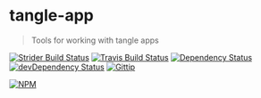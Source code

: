 # tangle-app

> Tools for working with tangle apps

[![Strider Build Status](https://ci.ldk.io/tanglejs/app/badge)](https://ci.ldk.io/tanglejs/app/)
[![Travis Build Status](https://secure.travis-ci.org/tanglejs/app.png?branch=master)](http://travis-ci.org/tanglejs/app)
[![Dependency Status](https://david-dm.org/tanglejs/app.png)](https://david-dm.org/tanglejs/app)
[![devDependency Status](https://david-dm.org/tanglejs/app/dev-status.png)](https://david-dm.org/tanglejs/app#info=devDependencies)
[![Gittip](http://img.shields.io/gittip/logankoester.png)](https://www.gittip.com/logankoester/)

[![NPM](https://nodei.co/npm/tangle-app.png?downloads=true)](https://nodei.co/npm/tangle-app/)
